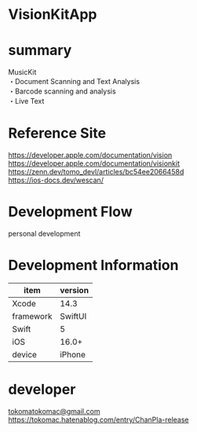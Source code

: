# VisionKitApp

# summary
MusicKit<br>
・Document Scanning and Text Analysis<br>
・Barcode scanning and analysis<br>
・Live Text<br>

# Reference Site
https://developer.apple.com/documentation/vision<br>
https://developer.apple.com/documentation/visionkit<br>
https://zenn.dev/tomo_devl/articles/bc54ee2066458d<br>
https://ios-docs.dev/wescan/<br>

# Development Flow
personal development

# Development Information
| item | version |
| --- | --- |
| Xcode | 14.3 |
| framework | SwiftUI |
| Swift | 5 |
| iOS | 16.0+ |
| device | iPhone |

# developer
tokomatokomac@gmail.com<br>
https://tokomac.hatenablog.com/entry/ChanPla-release
